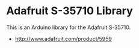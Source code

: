 # Adafruit S-35710 Library

This is an Arduino library for the Adafruit S-35710.

* http://www.adafruit.com/product/5959